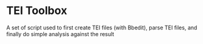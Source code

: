 # TEI Toolbox
A set of script used to first create TEI files (with Bbedit), parse TEI files, and finally do simple analysis against the result
